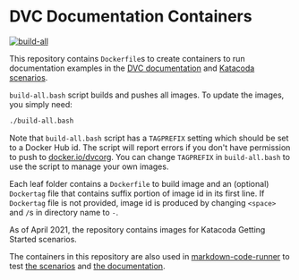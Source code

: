 # DVC Documentation Containers

[![build-all](https://github.com/iterative/dvc-doc-containers/actions/workflows/build-all.yml/badge.svg)](https://github.com/iterative/dvc-doc-containers/actions/workflows/build-all.yml)

This repository contains `Dockerfile`s to create containers to run
documentation examples in the [DVC documentation](https://dvc.org/doc/) and
[Katacoda scenarios](https://katacoda.com/dvc/). 

`build-all.bash` script builds and pushes all images. To update the images, you
simply need:

```bash
./build-all.bash
```

Note that `build-all.bash` script has a `TAGPREFIX` setting which should be set
to a Docker Hub id. The script will report errors if you don't have permission
to push to [docker.io/dvcorg](https://docker.io/dvcorg). You can change
`TAGPREFIX` in `build-all.bash` to use the script to manage your own images. 

Each leaf folder contains a `Dockerfile` to build image and an (optional)
`Dockertag` file that contains suffix portion of image id in its first line. If
`Dockertag` file is not provided, image id is produced by changing `<space>`
and `/`s in directory name to `-`.

As of April 2021, the repository contains images for Katacoda Getting Started
scenarios.

The containers in this repository are also used in
[markdown-code-runner](https://github.com/iterative/markdown-code-runner) to
test [the scenarios](https://github.com/iterative/katacoda-scenarios) and [the
documentation](https://github.com/iterative/dvc.org). 
